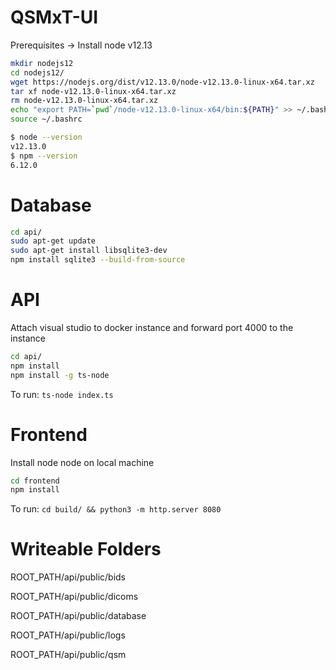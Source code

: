 # QSMxT-UI

Prerequisites -> Install node v12.13

```bash
mkdir nodejs12
cd nodejs12/
wget https://nodejs.org/dist/v12.13.0/node-v12.13.0-linux-x64.tar.xz
tar xf node-v12.13.0-linux-x64.tar.xz
rm node-v12.13.0-linux-x64.tar.xz
echo "export PATH=`pwd`/node-v12.13.0-linux-x64/bin:${PATH}" >> ~/.bashrc
source ~/.bashrc
```

```bash
$ node --version
v12.13.0
$ npm --version
6.12.0
```

# Database
```bash
cd api/
sudo apt-get update
sudo apt-get install libsqlite3-dev
npm install sqlite3 --build-from-source
```

# API

Attach visual studio to docker instance and forward port 4000 to the instance

```bash
cd api/
npm install
npm install -g ts-node
```

To run: `ts-node index.ts`

# Frontend

Install node node on local machine

```bash
cd frontend
npm install
```

To run: `cd build/ && python3 -m http.server 8080`

# Writeable Folders
ROOT_PATH/api/public/bids

ROOT_PATH/api/public/dicoms

ROOT_PATH/api/public/database

ROOT_PATH/api/public/logs

ROOT_PATH/api/public/qsm
